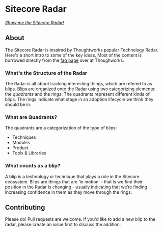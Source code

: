 # Sitecore Radar

[*Show me the Sitecore Radar!*](https://radar.thoughtworks.com/?sheetId=https%3A%2F%2Fsoulcodeagency.github.io%2FSitecoreRadar%2Flatest%2FSitecore%20Radar.csv)

## About

The Sitecore Radar is inspired by Thoughtworks popular Technology Radar. Here's a short intro to some of the key ideas.
Most of the content is borrowed directly from the [faq page](https://www.thoughtworks.com/radar/faq) over at Thoughworks.

### What's the Structure of the Radar

The Radar is all about tracking interesting things, which are refered to as blips. Blips are organized onto the Radar using two categorizing elements: the _quadrants_ and the _rings_. The quadrants represent different kinds of blips. The rings indicate what stage in an adoption lifecycle we think they should be in.

### What are Quadrants?

The quadrants are a categorization of the type of blips:

* Techniques
* Modules
* Product
* Tools & Libraries

### What counts as a blip?

A blip is a technology or technique that plays a role in the Sitecore ecosystem. Blips are things that are ‘in motion’ - that is we find their position in the Radar is changing - usually indicating that we’re finding increasing confidence in them as they move through the rings.

## Contributing

Please do! Pull requests are welcome. If you'd like to add a new blip to the radar, please create an issue first to discuss the addition.
